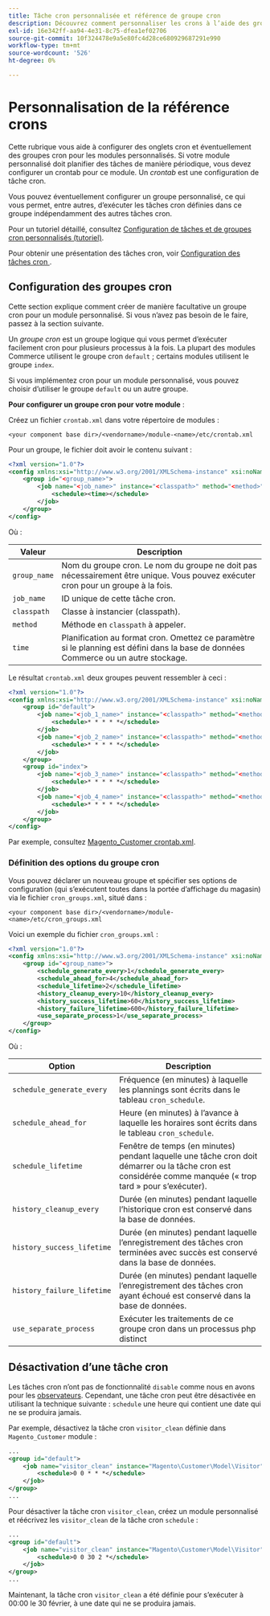 ```yaml
---
title: Tâche cron personnalisée et référence de groupe cron
description: Découvrez comment personnaliser les crons à l’aide des groupes cron et des onglets cron dans Adobe Commerce. Découvrez la configuration des modules personnalisés et la configuration des tâches planifiées.
exl-id: 16e342ff-aa94-4e31-8c75-dfea1ef02706
source-git-commit: 10f324478e9a5e80fc4d28ce680929687291e990
workflow-type: tm+mt
source-wordcount: '526'
ht-degree: 0%

---
```


# Personnalisation de la référence crons

Cette rubrique vous aide à configurer des onglets cron et éventuellement des groupes cron pour les modules personnalisés. Si votre module personnalisé doit planifier des tâches de manière périodique, vous devez configurer un crontab pour ce module. Un _crontab_ est une configuration de tâche cron.

Vous pouvez éventuellement configurer un groupe personnalisé, ce qui vous permet, entre autres, d’exécuter les tâches cron définies dans ce groupe indépendamment des autres tâches cron.

Pour un tutoriel détaillé, consultez [Configuration de tâches et de groupes cron personnalisés (tutoriel)](custom-cron-tutorial.md).

Pour obtenir une présentation des tâches cron, voir [ Configuration des tâches cron ](../cli/configure-cron-jobs.md).

## Configuration des groupes cron

Cette section explique comment créer de manière facultative un groupe cron pour un module personnalisé. Si vous n’avez pas besoin de le faire, passez à la section suivante.

Un _groupe cron_ est un groupe logique qui vous permet d’exécuter facilement cron pour plusieurs processus à la fois. La plupart des modules Commerce utilisent le groupe cron `default` ; certains modules utilisent le groupe `index`.

Si vous implémentez cron pour un module personnalisé, vous pouvez choisir d’utiliser le groupe `default` ou un autre groupe.

**Pour configurer un groupe cron pour votre module** :

Créez un fichier `crontab.xml` dans votre répertoire de modules :

```text
<your component base dir>/<vendorname>/module-<name>/etc/crontab.xml
```

Pour un groupe, le fichier doit avoir le contenu suivant :

```xml
<?xml version="1.0"?>
<config xmlns:xsi="http://www.w3.org/2001/XMLSchema-instance" xsi:noNamespaceSchemaLocation="urn:magento:module:Magento_Cron:etc/crontab.xsd">
    <group id="<group_name>">
        <job name="<job_name>" instance="<classpath>" method="<method>">
            <schedule><time></schedule>
        </job>
    </group>
</config>
```

Où :

| Valeur | Description |
|---|---|
| `group_name` | Nom du groupe cron. Le nom du groupe ne doit pas nécessairement être unique. Vous pouvez exécuter cron pour un groupe à la fois. |
| `job_name` | ID unique de cette tâche cron. |
| `classpath` | Classe à instancier (classpath). |
| `method` | Méthode en `classpath` à appeler. |
| `time` | Planification au format cron. Omettez ce paramètre si le planning est défini dans la base de données Commerce ou un autre stockage. |

Le résultat `crontab.xml` deux groupes peuvent ressembler à ceci :

```xml
<?xml version="1.0"?>
<config xmlns:xsi="http://www.w3.org/2001/XMLSchema-instance" xsi:noNamespaceSchemaLocation="urn:magento:module:Magento_Cron:etc/crontab.xsd">
    <group id="default">
        <job name="<job_1_name>" instance="<classpath>" method="<method_name>">
            <schedule>* * * * *</schedule>
        </job>
        <job name="<job_2_name>" instance="<classpath>" method="<method_name>">
            <schedule>* * * * *</schedule>
        </job>
    </group>
    <group id="index">
        <job name="<job_3_name>" instance="<classpath>" method="<method_name>">
            <schedule>* * * * *</schedule>
        </job>
        <job name="<job_4_name>" instance="<classpath>" method="<method_name>">
            <schedule>* * * * *</schedule>
        </job>
    </group>
</config>
```

Par exemple, consultez [Magento_Customer crontab.xml](https://github.com/magento/magento2/blob/2.4/app/code/Magento/Customer/etc/crontab.xml).

### Définition des options du groupe cron

Vous pouvez déclarer un nouveau groupe et spécifier ses options de configuration (qui s’exécutent toutes dans la portée d’affichage du magasin) via le fichier `cron_groups.xml`, situé dans :

```text
<your component base dir>/<vendorname>/module-<name>/etc/cron_groups.xml
```

Voici un exemple du fichier `cron_groups.xml` :

```xml
<?xml version="1.0"?>
<config xmlns:xsi="http://www.w3.org/2001/XMLSchema-instance" xsi:noNamespaceSchemaLocation="urn:magento:module:Magento_Cron:etc/cron_groups.xsd">
    <group id="<group_name>">
        <schedule_generate_every>1</schedule_generate_every>
        <schedule_ahead_for>4</schedule_ahead_for>
        <schedule_lifetime>2</schedule_lifetime>
        <history_cleanup_every>10</history_cleanup_every>
        <history_success_lifetime>60</history_success_lifetime>
        <history_failure_lifetime>600</history_failure_lifetime>
        <use_separate_process>1</use_separate_process>
    </group>
</config>
```

Où :

| Option | Description |
| -------------------------- | ------------------------------------------------------------------------------------------------------ |
| `schedule_generate_every` | Fréquence (en minutes) à laquelle les plannings sont écrits dans le tableau `cron_schedule`. |
| `schedule_ahead_for` | Heure (en minutes) à l’avance à laquelle les horaires sont écrits dans le tableau `cron_schedule`. |
| `schedule_lifetime` | Fenêtre de temps (en minutes) pendant laquelle une tâche cron doit démarrer ou la tâche cron est considérée comme manquée (« trop tard » pour s’exécuter). |
| `history_cleanup_every` | Durée (en minutes) pendant laquelle l’historique cron est conservé dans la base de données. |
| `history_success_lifetime` | Durée (en minutes) pendant laquelle l’enregistrement des tâches cron terminées avec succès est conservé dans la base de données. |
| `history_failure_lifetime` | Durée (en minutes) pendant laquelle l’enregistrement des tâches cron ayant échoué est conservé dans la base de données. |
| `use_separate_process` | Exécuter les traitements de ce groupe cron dans un processus php distinct |

## Désactivation d’une tâche cron

Les tâches cron n’ont pas de fonctionnalité `disable` comme nous en avons pour les [observateurs](https://developer.adobe.com/commerce/php/development/components/events-and-observers/#observers). Cependant, une tâche cron peut être désactivée en utilisant la technique suivante : `schedule` une heure qui contient une date qui ne se produira jamais.

Par exemple, désactivez la tâche cron `visitor_clean` définie dans `Magento_Customer` module :

```xml
...
<group id="default">
    <job name="visitor_clean" instance="Magento\Customer\Model\Visitor" method="clean">
        <schedule>0 0 * * *</schedule>
    </job>
</group>
...
```

Pour désactiver la tâche cron `visitor_clean`, créez un module personnalisé et réécrivez les `visitor_clean` de la tâche cron `schedule` :

```xml
...
<group id="default">
    <job name="visitor_clean" instance="Magento\Customer\Model\Visitor" method="clean">
        <schedule>0 0 30 2 *</schedule>
    </job>
</group>
...
```

Maintenant, la tâche cron `visitor_clean` a été définie pour s’exécuter à 00:00 le 30 février, à une date qui ne se produira jamais.
